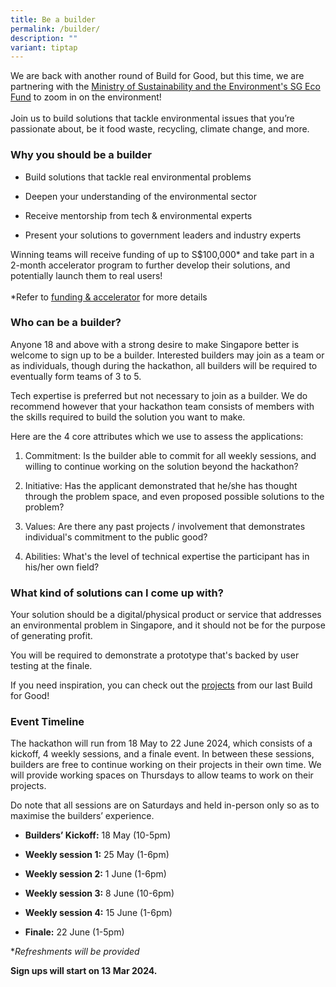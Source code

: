 ```yaml
---
title: Be a builder
permalink: /builder/
description: ""
variant: tiptap
---
```

<p>We are back with another round of Build for Good, but this time, we are
partnering with the <a href="https://www.mse.gov.sg/sgecofund/" rel="noopener noreferrer nofollow" target="_blank">Ministry of Sustainability and the Environment's SG Eco Fund</a> to
zoom in on the environment!
<br>
<br>Join us to build solutions that tackle environmental issues that you’re
passionate about, be it food waste, recycling, climate change, and more.</p>
<h3><strong>Why you should be a builder</strong></h3>
<ul>
<li>
<p>Build solutions that tackle real environmental problems</p>
</li>
<li>
<p>Deepen your understanding of the environmental sector</p>
</li>
<li>
<p>Receive mentorship from tech &amp; environmental experts</p>
</li>
<li>
<p>Present your solutions to government leaders and industry experts</p>
</li>
</ul>
<p>Winning teams will receive funding of up to S$100,000* and take part in
a 2-month accelerator program to further develop their solutions, and potentially
launch them to real users!
<br>
<br>*Refer to <a href="/environment/funding-accelerator" rel="noopener noreferrer nofollow" target="_blank">funding &amp; accelerator</a> for
more details</p>
<h3><strong>Who can be a builder?</strong></h3>
<p>Anyone 18 and above with a strong desire to make Singapore better is welcome
to sign up to be a builder. Interested builders may join as a team or as
individuals, though during the hackathon, all builders will be required
to eventually form teams of 3 to 5.</p>
<p>Tech expertise is preferred but not necessary to join as a builder. We
do recommend however that your hackathon team consists of members with
the skills required to build the solution you want to make.</p>
<p>Here are the 4 core attributes which we use to assess the applications:</p>
<ol data-tight="true" class="tight">
<li>
<p>Commitment: Is the builder able to commit for all weekly sessions, and
willing to continue working on the solution beyond the hackathon?</p>
</li>
<li>
<p>Initiative: Has the applicant demonstrated that he/she has thought through
the problem space, and even proposed possible solutions to the problem?</p>
</li>
<li>
<p>Values: Are there any past projects / involvement that demonstrates individual's
commitment to the public good?</p>
</li>
<li>
<p>Abilities: What's the level of technical expertise the participant has
in his/her own field?</p>
</li>
</ol>
<h3><strong>What kind of solutions can I come up with?</strong></h3>
<p>Your solution should be a digital/physical product or service that addresses
an environmental problem in Singapore, and it should not be for the purpose
of generating profit.</p>
<p>You will be required to demonstrate a prototype that's backed by user
testing at the finale.</p>
<p>If you need inspiration, you can check out the <a href="/projects/basecamp/" rel="noopener noreferrer nofollow" target="_blank">projects</a> from our last Build for Good!</p>
<h3><strong>Event Timeline</strong></h3>
<p>The hackathon will run from 18 May to 22 June 2024, which consists of
a kickoff, 4 weekly sessions, and a finale event. In between these sessions,
builders are free to continue working on their projects in their own time.
We will provide working spaces on Thursdays to allow teams to work on their
projects.</p>
<p>Do note that all sessions are on Saturdays and held in-person only so
as to maximise the builders’ experience.</p>
<ul data-tight="true" class="tight">
<li>
<p><strong>Builders’ Kickoff:</strong> 18 May (10-5pm)</p>
</li>
<li>
<p><strong>Weekly session 1:</strong> 25 May (1-6pm)</p>
</li>
<li>
<p><strong>Weekly session 2:</strong> 1 June (1-6pm)</p>
</li>
<li>
<p><strong>Weekly session 3:</strong> 8 June (10-6pm)</p>
</li>
<li>
<p><strong>Weekly session 4:</strong> 15 June (1-6pm)</p>
</li>
<li>
<p><strong>Finale:</strong> 22 June (1-5pm)</p>
</li>
</ul>
<p>*<em>Refreshments will be provided</em>
</p>
<p><strong>Sign ups will start on 13 Mar 2024.</strong>
</p>